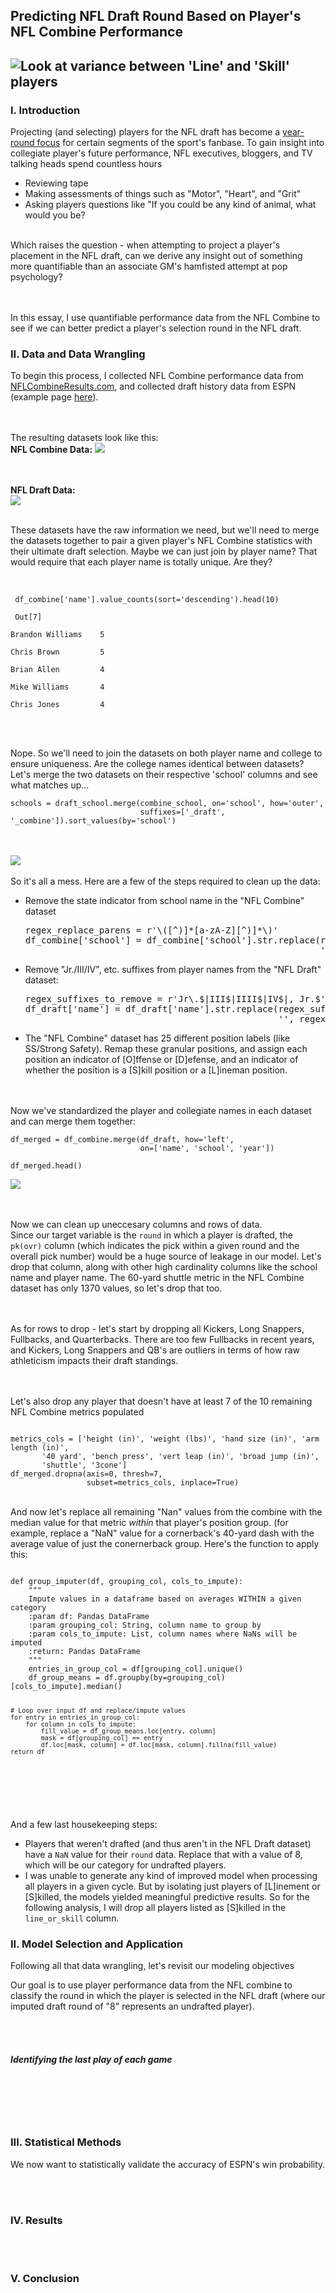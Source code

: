 <h2>Predicting NFL Draft Round Based on Player's NFL Combine Performance<h2>

 <img src="/assets/img/stats_by_position.png" alt="Look at variance between 'Line' and 'Skill' players">
 
<h3>I. Introduction</h3>
Projecting (and selecting) players for the NFL draft has become a <a href="https://www.cbssports.com/nfl/draft/mock-draft/">year-round focus</a> for certain segments of the sport's fanbase. To gain insight into collegiate player's future performance, NFL executives, bloggers, and TV talking heads spend countless hours
<ul>
 <li>Reviewing tape</li>
 <li>Making assessments of things such as "Motor", "Heart", and "Grit"</li>
 <li>Asking players questions like "If you could be any kind of animal, what would you be?</li>
 </ul>
 
 <br/>
 Which raises the question - when attempting to project a player's placement in the NFL draft, can we derive any insight out of something more quantifiable than an associate GM's hamfisted attempt at pop psychology?
 
 <br/><br/>
 In this essay, I use quantifiable performance data from the NFL Combine to see if we can better predict a player's selection round in the NFL draft.
 
 
<h3>II. Data and Data Wrangling</h3>
To begin this process, I collected NFL Combine performance data from <a href="https://nflcombineresults.com/">NFLCombineResults.com</a>, and collected draft history data from ESPN (example page <a href="http://insider.espn.com/nfl/draft/history/_/year/history?year=2020&round=-1&team=-1&college=-1&x=33&y=23&position=-1&procoach=-1&highschoolstate=-1&award=-1&collegecoach=-1&highschool=-1">here</a>).
 
<br/><br/>
The resulting datasets look like this:
<br/>
<b>NFL Combine Data:</b>
<img src="/assets/img/combine_data_5_rows.png">
 
<br/><br/>
<b>NFL Draft Data:</b><br/>
<img src="/assets/img/draft_data_5_rows.png">


<br/>
These datasets have the raw information we need, but we'll need to merge the datasets together to pair a given player's NFL Combine statistics with their ultimate draft selection. Maybe we can just join by player name? That would require that each player name is totally unique. Are they?
<br/><br/>
<pre><code class="python">
 df_combine['name'].value_counts(sort='descending').head(10)<br/>
 Out[7]<br/>
Brandon Williams    5<br/>
Chris Brown         5<br/>
Brian Allen         4<br/>
Mike Williams       4<br/>
Chris Jones         4<br/>
</code></pre>

<br/><br/>
Nope. So we'll need to join the datasets on both player name and college to ensure uniqueness. Are the college names identical between datasets? Let's merge the two datasets on their respective 'school' columns and see what matches up...<br/>
<pre><code>schools = draft_school.merge(combine_school, on='school', how='outer',
                             suffixes=['_draft', '_combine']).sort_values(by='school')</code></pre>
<br/><br/>
<img src="/assets/img/college_names.png">
<br/><br/>
So it's all a mess. Here are a few of the steps required to clean up the data:
<ul>
 <li>Remove the state indicator from school name in the "NFL Combine" dataset <br/>
  <pre>regex_replace_parens = r'\([^)]*[a-zA-Z][^)]*\)'
df_combine['school'] = df_combine['school'].str.replace(regex_replace_parens,
                                                        '', regex=True)</pre></li>
 <li>Remove "Jr./III/IV", etc. suffixes from player names from the "NFL Draft" dataset:<br/>
  <pre>regex_suffixes_to_remove = r'Jr\.$|III$|IIII$|IV$|, Jr.$'
df_draft['name'] = df_draft['name'].str.replace(regex_suffixes_to_remove,
                                                '', regex=True)</pre></li>
 <li>The "NFL Combine" dataset has 25 different position labels (like SS/Strong Safety). Remap these granular positions, and assign each position an indicator of [O]ffense or [D]efense, and an indicator of whether the position is a [S]kill position or a [L]ineman position.</li>
 </ul>
 
 
<br/><br/>
Now we've standardized the player and collegiate names in each dataset and can merge them together:<br/>
<pre><code>df_merged = df_combine.merge(df_draft, how='left',
                             on=['name', 'school', 'year'])

df_merged.head()</code></pre>
<img src="/assets/img/merged_5_rows.png">

<br/><br/>
Now we can clean up uneccesary columns and rows of data.<br/>
 Since our target variable is the <code>round</code> in which a player is drafted, the <code>pk(ovr)</code> column (which indicates the pick within a given round and the overall pick number) would be a huge source of leakage in our model. Let's drop that column, along with other high cardinality columns like the school name and player name. The 60-yard shuttle metric in the NFL Combine dataset has only 1370 values, so let's drop that too.

<br/><br/>
As for rows to drop - let's start by dropping all Kickers, Long Snappers, Fullbacks, and Quarterbacks. There are too few Fullbacks in recent years, and Kickers, Long Snappers and QB's are outliers in terms of how raw athleticism impacts their draft standings.

<br><br>
Let's also drop any player that doesn't have at least 7 of the 10 remaining NFL Combine metrics populated<br/>
<pre><code>
metrics_cols = ['height (in)', 'weight (lbs)', 'hand size (in)', 'arm length (in)',
       '40 yard', 'bench press', 'vert leap (in)', 'broad jump (in)',
       'shuttle', '3cone']
df_merged.dropna(axis=0, thresh=7,
                 subset=metrics_cols, inplace=True)</code></pre>
                 
<br/>
And now let's replace all remaining "Nan" values from the combine with the median value for that metric <i>within</i> that player's position group. (for example, replace a "NaN" value for a cornerback's 40-yard dash with the average value of just the conernerback group. Here's the function to apply this:
<pre><code>
def group_imputer(df, grouping_col, cols_to_impute):
    """
    Impute values in a dataframe based on averages WITHIN a given category
    :param df: Pandas DataFrame 
    :param grouping_col: String, column name to group by
    :param cols_to_impute: List, column names where NaNs will be imputed
    :return: Pandas DataFrame 
    """
    entries_in_group_col = df[grouping_col].unique()
    df_group_means = df.groupby(by=grouping_col)[cols_to_impute].median()

    # Loop over input df and replace/impute values
    for entry in entries_in_group_col:
        for column in cols_to_impute:
            fill_value = df_group_means.loc[entry, column]
            mask = df[grouping_col] == entry
            df.loc[mask, column] = df.loc[mask, column].fillna(fill_value)
    return df
</code></pre>
<br/><br/>

And a few last housekeeping steps:
<ul>
 <li>Players that weren't drafted (and thus aren't in the NFL Draft dataset) have a <code>NaN</code> value for their <code>round</code> data. Replace that with a value of 8, which will be our category for undrafted players.</li>
 <li>I was unable to generate any kind of improved model when processing all players in a given cycle. But by isolating just players of [L]inement or [S]killed, the models yielded meaningful predictive results. So for the following analysis, I will drop all players listed as [S]killed in the <code>line_or_skill</code> column.</li>
 </ul>
 
<h3>II. Model Selection and Application</h3>
 <p>Following all that data wrangling, let's revisit our modeling objectives</p>
 
 <p>Our goal is to use player performance data from the NFL combine to classify the round in which the player is selected in the NFL draft (where our imputed draft round of "8" represents an undrafted player).</p>
 
 

<br/><br/>
<h5>Identifying the last play of each game</h5>

 
<br/><br/>
<br/><br/>
 
<h3>III. Statistical Methods</h3>
We now want to statistically validate the accuracy of ESPN's win probability. 
 
<br/><br/>
 
<h3>IV. Results</h3>
  
<br/><br/>

 <h3>V. Conclusion</h3>
 
 <br/><br/>
